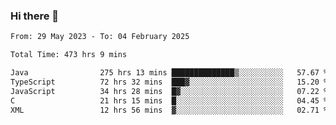 ### Hi there 👋

<!--START_SECTION:waka-->

```txt
From: 29 May 2023 - To: 04 February 2025

Total Time: 473 hrs 9 mins

Java                275 hrs 13 mins ██████████████▒░░░░░░░░░░   57.67 %
TypeScript          72 hrs 32 mins  ███▓░░░░░░░░░░░░░░░░░░░░░   15.20 %
JavaScript          34 hrs 28 mins  █▓░░░░░░░░░░░░░░░░░░░░░░░   07.22 %
C                   21 hrs 15 mins  █░░░░░░░░░░░░░░░░░░░░░░░░   04.45 %
XML                 12 hrs 56 mins  ▓░░░░░░░░░░░░░░░░░░░░░░░░   02.71 %
```

<!--END_SECTION:waka-->
<!--
**the-beef-calculator/the-beef-calculator** is a ✨ _special_ ✨ repository because its `README.md` (this file) appears on your GitHub profile.

Here are some ideas to get you started:

- 🔭 I’m currently working on ...
- 🌱 I’m currently learning ...
- 👯 I’m looking to collaborate on ...
- 🤔 I’m looking for help with ...
- 💬 Ask me about ...
- 📫 How to reach me: ...
- 😄 Pronouns: ...
- ⚡ Fun fact: ...
-->
